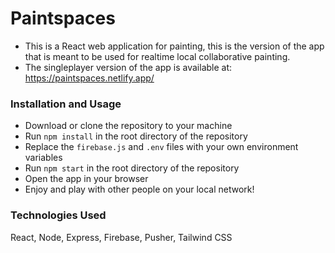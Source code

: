 # Paintspaces

- This is a React web application for painting, this is the version of the app that is meant to be used for realtime local collaborative painting.
- The singleplayer version of the app is available at: https://paintspaces.netlify.app/

### Installation and Usage

- Download or clone the repository to your machine
- Run `npm install` in the root directory of the repository
- Replace the `firebase.js` and `.env` files with your own environment variables
- Run `npm start` in the root directory of the repository
- Open the app in your browser
- Enjoy and play with other people on your local network!

### Technologies Used
React, Node, Express, Firebase, Pusher, Tailwind CSS
